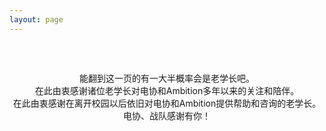 ```yaml
---
layout: page
---
```

<script setup>
import {
  VPTeamPage,
  VPTeamPageTitle,
  VPTeamMembers
} from 'vitepress/theme'

const members = [
  {//名单顺序以加入项目组时间为准
    avatar: 'https://github.com/zhanwuzhijing.png',
    name: '战空',
    title: '23-25赛季运营组',
    links: [
      { icon: 'github', link: 'https://github.com/zhanwuzhijing' },
      { icon: 
              {
              svg: '<svg t="1745370993449" class="icon" viewBox="0 0 1024 1024" version="1.1" xmlns="http://www.w3.org/2000/svg" p-id="2633" width="200" height="200"><path d="M998.4 352.256c-3.072-136.192-121.856-162.304-121.856-162.304s-92.672-0.512-212.992-1.536l87.552-84.48s13.824-17.408-9.728-36.864c-23.552-19.456-25.088-10.752-33.28-5.632-7.168 5.12-112.128 108.032-130.56 126.464-47.616 0-97.28-0.512-145.408-0.512h16.896S323.584 63.488 315.392 57.856s-9.216-13.824-33.28 5.632c-23.552 19.456-9.728 36.864-9.728 36.864l89.6 87.04c-97.28 0-181.248 0.512-220.16 2.048C15.872 225.792 25.6 352.256 25.6 352.256s1.536 271.36 0 408.576c13.824 137.216 119.296 159.232 119.296 159.232s41.984 1.024 73.216 1.024c3.072 8.704 5.632 51.712 53.76 51.712 47.616 0 53.76-51.712 53.76-51.712s350.72-1.536 379.904-1.536c1.536 14.848 8.704 54.272 56.832 53.76 47.616-1.024 51.2-56.832 51.2-56.832s16.384-1.536 65.024 0c113.664-20.992 120.32-154.112 120.32-154.112s-2.048-273.92-0.512-410.112z m-97.792 434.176c0 21.504-16.896 38.912-37.888 38.912h-691.2c-20.992 0-37.888-17.408-37.888-38.912V328.192c0-21.504 16.896-38.912 37.888-38.912h691.2c20.992 0 37.888 17.408 37.888 38.912v458.24z" fill="#1296DB" p-id="2634"></path><path d="M409.088 418.816l-203.264 38.912 17.408 76.288 201.216-38.912zM518.656 621.056c-49.664 106.496-94.208 26.112-94.208 26.112l-33.28 21.504s65.536 89.6 128 21.504c73.728 68.096 130.048-22.016 130.048-22.016l-30.208-19.456c0-0.512-52.736 75.776-100.352-27.648zM619.008 495.104l201.728 38.912 16.896-76.288-202.752-38.912z" fill="#1296DB" p-id="2635"></path></svg>'
              },
              link: 'https://space.bilibili.com/457281967' }
    ]
  },
]
</script>

<VPTeamPage>
  <VPTeamPageTitle>
    <template #title>
      SLDX——Ambition Website项目
    </template>
    <template #lead>
      本项目的创建与维护感谢以下队员
    </template>
  </VPTeamPageTitle>
  <VPTeamMembers :members />
  <div class="custom-text" style="margin-top: 40px; padding-top: 20px;">
    <center>能翻到这一页的有一大半概率会是老学长吧。</center>
    <center>在此由衷感谢诸位老学长对电协和Ambition多年以来的关注和陪伴。</center>
    <center>在此由衷感谢在离开校园以后依旧对电协和Ambition提供帮助和咨询的老学长。</center>
    <center>电协、战队感谢有你！</center>
  </div>
</VPTeamPage>

